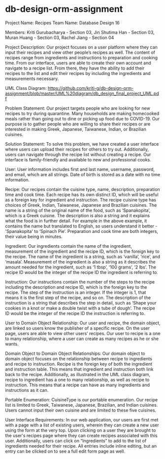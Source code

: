 # db-design-orm-assignment

Project Name: Recipes
Team Name: Database Design 16

Members:
Kriti Gurubacharya - Section 03, 
Jin Shutima Han - Section 03, 
Muran Huang - Section 03, 
Rachel Jiang - Section 04

Project Description: 
Our project focuses on a user platform where they can input their recipes and view other people’s recipes as well. The content of recipes range from ingredients and instructions to preparation and cooking time. From our interface, users are able to create their own account and navigate to a recipe list. From there, they have the ability to add their recipes to the list and edit their recipes by including the ingredients and measurements necessary. 

UML Class Diagram: https://github.com/kriti-g/db-design-orm-assignment/blob/master/UML%20diagram/db_design_final_project_UML.pdf 

Problem Statement: 
Our project targets people who are looking for new recipes to try during quarantine. Many households are making homecooked meals rather than going out to dine or picking up food due to COVID-19. Our purpose is to gather people who are willing to share their recipes or are interested in making Greek, Japanese, Taiwanese, Indian, or Brazilian cuisines. 

Solution Statement: 
To solve this problem, we have created a user interface where users can upload their recipes for others to try out. Additionally, users can navigate through the recipe list without creating a recipe. Our interface is family-friendly and available to new and professional cooks. 

User: 
User information includes first and last name, username, password, and email, which are all strings. Date of birth is stored as a date with no time information.

Recipe: 
Our recipes contain the cuisine type, name, description, preparation time and cook time. Each recipe has its own distinct ID, which will be useful as a foreign key for ingredient and instruction. The recipe cuisine type has choices of Greek, Indian, Taiwanese, Japanese and Brazilian cuisines. The name is a string of the original name of the food, such as ‘Spanakopita’, which is a Greek cuisine. The description is also a string and it explains what the food is in further detail. For example in the above example, it contains the name but translated to English, so users understand it better - 'Spanakopita' to ‘Spinach Pie’. Preparation and cook time are both integers, their value being in minutes. 

Ingredient: 
Our ingredients contain the name of the ingredient, measurement of the ingredient and the recipe ID, which is the foreign key to the recipe. The name of the ingredient is a string, such as ‘vanilla’, ‘rice’, and ‘masala’. Measurement of the ingredient is also a string as it describes the amount needed for the ingredient, such as ‘1 tbsp’, ‘100 grams’, ‘2 lbs’. The recipe ID would be the integer of the recipe ID the ingredient is referring to. 

Instruction: 
Our instructions contain the number of the steps to the recipe including the description and recipe ID, which is the foreign key to the recipe. The step of the instruction is an
integer. If the integer is 1, that means it is the first step of the recipe, and so on. The description of the instruction is a string that describes the step in detail, such as
‘Shape your cookies in a knot or make a double twist with a tube of dough’. The recipe ID would be the integer of the recipe ID the instruction is referring to. 

User to Domain Object Relationship: 
Our user and recipe, the domain object, are linked so users know the publisher of a specific recipe. On the user page, users are able to view other users’ recipes. Our user to recipe is a one to many relationship, where a user can create as many recipes as he or she wants. 

Domain Object to Domain Object Relationships: 
Our domain object to domain object focuses on the relationship between recipe to ingredients and recipe to instruction. Recipe is the foreign key of both the ingredient and instruction table. This means that ingredient and instruction both link back to the recipe. Additionally, as illustrated in the UML class diagram, recipe to ingredient has a one to many relationship, as well as recipe to instruction. This means that a recipe can have as many ingredients and instructions as it can. 

Portable Enumeration: 
CuisineType is our portable enumeration. Our recipe list is limited to Greek, Taiwanese, Japanese, Brazilian, and Indian cuisines. Users cannot input their own cuisine and are limited to these five cuisines. 

User Interface Requirements: 
In our web application, our users are first met with a page with a list of existing users, wherein they can create a new user using the form at the very top. Upon clicking on a user they are brought to the user's recipes page where they can create recipes associated with this user. Additionally, users can click on “Ingredients” to add to the list of ingredients needed for their recipe. All entries include inline editing, but an entry can be clicked on to see a full edit form page as well.

